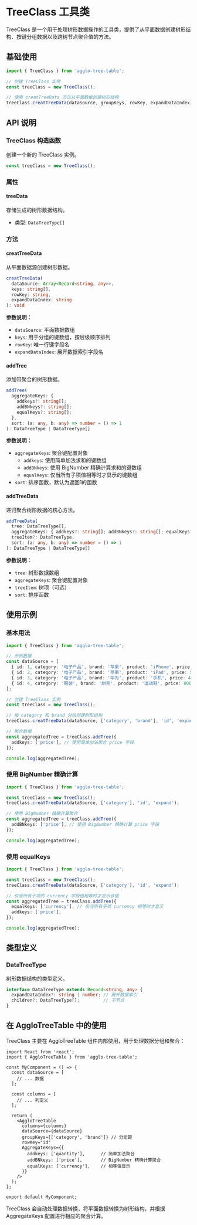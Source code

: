 # TreeClass 工具类

TreeClass 是一个用于处理树形数据操作的工具类，提供了从平面数据创建树形结构、按键分组数据以及跨树节点聚合值的方法。

## 基础使用

```typescript
import { TreeClass } from 'agglo-tree-table';

// 创建 TreeClass 实例
const treeClass = new TreeClass();

// 使用 creatTreeData 方法从平面数据创建树形结构
treeClass.creatTreeData(dataSource, groupKeys, rowKey, expandDataIndex);
```

## API 说明

### TreeClass 构造函数

创建一个新的 TreeClass 实例。

```typescript
const treeClass = new TreeClass();
```

### 属性

#### treeData

存储生成的树形数据结构。

- 类型: `DataTreeType[]`

### 方法

#### creatTreeData

从平面数据源创建树形数据。

```typescript
creatTreeData(
  dataSource: Array<Record<string, any>>,
  keys: string[],
  rowKey: string,
  expandDataIndex: string
): void
```

**参数说明：**
- `dataSource`: 平面数据数组
- `keys`: 用于分组的键数组，按层级顺序排列
- `rowKey`: 唯一行键字段名
- `expandDataIndex`: 展开数据索引字段名

#### addTree

添加带聚合的树形数据。

```typescript
addTree(
  aggregateKeys: {
    addkeys?: string[];
    addBNkeys?: string[];
    equalKeys?: string[];
  },
  sort: (a: any, b: any) => number = () => 1
): DataTreeType | DataTreeType[]
```

**参数说明：**
- `aggregateKeys`: 聚合键配置对象
  - `addkeys`: 使用简单加法求和的键数组
  - `addBNkeys`: 使用 BigNumber 精确计算求和的键数组
  - `equalKeys`: 仅当所有子项值相等时才显示的键数组
- `sort`: 排序函数，默认为返回1的函数

#### addTreeData

递归聚合树形数据的核心方法。

```typescript
addTreeData(
  tree: DataTreeType[],
  aggregateKeys: { addkeys?: string[]; addBNkeys?: string[]; equalKeys?: string[] },
  treeItem?: DataTreeType,
  sort: (a: any, b: any) => number = () => 1
): DataTreeType | DataTreeType[]
```

**参数说明：**
- `tree`: 树形数据数组
- `aggregateKeys`: 聚合键配置对象
- `treeItem`: 树项（可选）
- `sort`: 排序函数

## 使用示例

### 基本用法

```typescript
import { TreeClass } from 'agglo-tree-table';

// 示例数据
const dataSource = [
  { id: 1, category: '电子产品', brand: '苹果', product: 'iPhone', price: 8000 },
  { id: 2, category: '电子产品', brand: '苹果', product: 'iPad', price: 5000 },
  { id: 3, category: '电子产品', brand: '华为', product: '手机', price: 4000 },
  { id: 4, category: '服装', brand: '耐克', product: '运动鞋', price: 800 },
];

// 创建 TreeClass 实例
const treeClass = new TreeClass();

// 按 category 和 brand 分组创建树形结构
treeClass.creatTreeData(dataSource, ['category', 'brand'], 'id', 'expand');

// 聚合数据
const aggregatedTree = treeClass.addTree({
  addkeys: ['price'], // 使用简单加法聚合 price 字段
});

console.log(aggregatedTree);
```

### 使用 BigNumber 精确计算

```typescript
import { TreeClass } from 'agglo-tree-table';

const treeClass = new TreeClass();
treeClass.creatTreeData(dataSource, ['category'], 'id', 'expand');

// 使用 BigNumber 精确计算聚合
const aggregatedTree = treeClass.addTree({
  addBNkeys: ['price'], // 使用 BigNumber 精确计算 price 字段
});

console.log(aggregatedTree);
```

### 使用 equalKeys

```typescript
import { TreeClass } from 'agglo-tree-table';

const treeClass = new TreeClass();
treeClass.creatTreeData(dataSource, ['category'], 'id', 'expand');

// 仅当所有子项的 currency 字段值相等时才显示该值
const aggregatedTree = treeClass.addTree({
  equalKeys: ['currency'], // 仅当所有子项 currency 相等时才显示
  addkeys: ['price'],
});

console.log(aggregatedTree);
```

## 类型定义

### DataTreeType

树形数据结构的类型定义。

```typescript
interface DataTreeType extends Record<string, any> {
  expandDataIndex?: string | number; // 展开数据索引
  children?: DataTreeType[];         // 子节点
}
```

## 在 AggloTreeTable 中的使用

TreeClass 主要在 AggloTreeTable 组件内部使用，用于处理数据分组和聚合：

```tsx
import React from 'react';
import { AggloTreeTable } from 'agglo-tree-table';

const MyComponent = () => {
  const dataSource = [
    // ... 数据
  ];
  
  const columns = [
    // ... 列定义
  ];

  return (
    <AggloTreeTable
      columns={columns}
      dataSource={dataSource}
      groupKeys={['category', 'brand']} // 分组键
      rowKey="id"
      AggregateKeys={{
        addkeys: ['quantity'],      // 简单加法聚合
        addBNkeys: ['price'],       // BigNumber 精确计算聚合
        equalKeys: ['currency'],    // 相等值显示
      }}
    />
  );
};

export default MyComponent;
```

TreeClass 会自动处理数据转换，将平面数据转换为树形结构，并根据 AggregateKeys 配置进行相应的聚合计算。